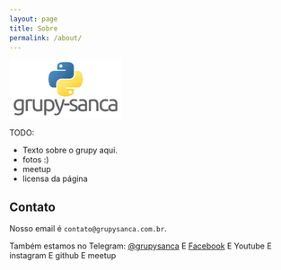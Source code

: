 ```yaml
---
layout: page
title: Sobre
permalink: /about/
---
```


![](/assets/imgs/logo_small.png)

TODO:
- Texto sobre o grupy aqui.
- fotos :)
- meetup
- licensa da página

## Contato

Nosso email é `contato@grupysanca.com.br`.

Também estamos no Telegram: [@grupysanca](https://t.me/grupysanca)
E [Facebook](https://www.facebook.com/grupysanca/)
E Youtube
E instagram
E github
E meetup
